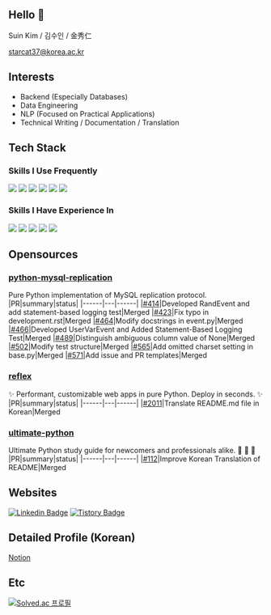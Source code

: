 ## Hello 👋
Suin Kim / 김수인 / 金秀仁

starcat37@korea.ac.kr

## Interests
- Backend (Especially Databases)
- Data Engineering
- NLP (Focused on Practical Applications)
- Technical Writing / Documentation / Translation

## Tech Stack
### Skills I Use Frequently
<img src="https://img.shields.io/badge/python-3776AB?style=for-the-badge&logo=python&logoColor=white"> <img src="https://img.shields.io/badge/mysql-4479A1?style=for-the-badge&logo=mysql&logoColor=white"> <img src="https://img.shields.io/badge/node.js-339933?style=for-the-badge&logo=Node.js&logoColor=white"> <img src="https://img.shields.io/badge/Express-000000?style=for-the-badge&logo=Express&logoColor=white"> <img src="https://img.shields.io/badge/git-F05032?style=for-the-badge&logo=git&logoColor=white"> <img src="https://img.shields.io/badge/github-181717?style=for-the-badge&logo=github&logoColor=white">

### Skills I Have Experience In
<img src="https://img.shields.io/badge/jupyter-F37626?style=for-the-badge&logo=Jupyter&logoColor=white"> <img src="https://img.shields.io/badge/redis-%23DD0031.svg?style=for-the-badge&logo=redis&logoColor=white"> <img src="https://img.shields.io/badge/mariaDB-003545?style=for-the-badge&logo=mariaDB&logoColor=white"> <img src="https://img.shields.io/badge/c-%2300599C.svg?style=for-the-badge&logo=c&logoColor=white"> <img src="https://img.shields.io/badge/github%20actions-%232671E5.svg?style=for-the-badge&logo=githubactions&logoColor=white">

## Opensources
### [python-mysql-replication](https://github.com/julien-duponchelle/python-mysql-replication)
Pure Python implementation of MySQL replication protocol.
|PR|summary|status|
|------|---|------|
|[#414](https://github.com/julien-duponchelle/python-mysql-replication/pull/414)|Developed RandEvent and add statement-based logging test|Merged
|[#423](https://github.com/julien-duponchelle/python-mysql-replication/pull/423)|Fix typo in development.rst|Merged
|[#464](https://github.com/julien-duponchelle/python-mysql-replication/pull/464)|Modify docstrings in event.py|Merged
|[#466](https://github.com/julien-duponchelle/python-mysql-replication/pull/466)|Developed UserVarEvent and Added Statement-Based Logging Test|Merged
|[#489](https://github.com/julien-duponchelle/python-mysql-replication/pull/489)|Distinguish ambiguous column value of None|Merged
|[#502](https://github.com/julien-duponchelle/python-mysql-replication/pull/502)|Modify test structure|Merged
|[#565](https://github.com/julien-duponchelle/python-mysql-replication/pull/565)|Add omitted charset setting in base.py|Merged
|[#571](https://github.com/julien-duponchelle/python-mysql-replication/pull/571)|Add issue and PR templates|Merged

### [reflex](https://github.com/reflex-dev/reflex)
✨ Performant, customizable web apps in pure Python. Deploy in seconds. ✨
|PR|summary|status|
|------|---|------|
|[#2011](https://github.com/reflex-dev/reflex/pull/2011)|Translate README.md file in Korean|Merged

### [ultimate-python](https://github.com/huangsam/ultimate-python)
Ultimate Python study guide for newcomers and professionals alike. 🐍 🐍 🐍
|PR|summary|status|
|------|---|------|
|[#112](https://github.com/huangsam/ultimate-python/pull/112)|Improve Korean Translation of README|Merged

## Websites
[![Linkedin Badge](https://img.shields.io/badge/-LinkedIn-blue?style=flat-square&logo=Linkedin&logoColor=white&link=https://www.linkedin.com/in/starcat37/)](https://www.linkedin.com/in/starcat37/)
[![Tistory Badge](https://github-readme-tistory-card.vercel.app/api/badge?name=Tistory)](https://starcat37.tistory.com/)

## Detailed Profile (Korean)
[Notion](https://starcat37.notion.site/Suin-Kim-e1a968f0ed04458db7cde5c3ae2ef933?pvs=4)

## Etc
[![Solved.ac
프로필](http://mazassumnida.wtf/api/v2/generate_badge?boj=starcat37)](https://solved.ac/starcat37)
